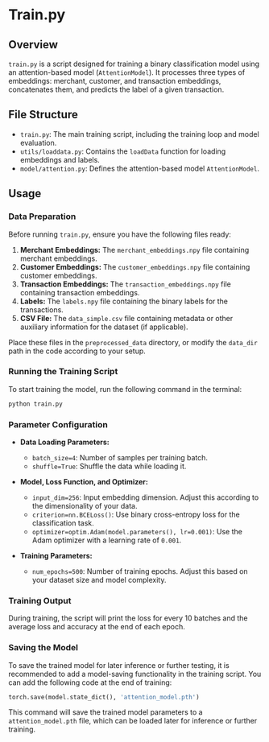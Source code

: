 # Train.py

## Overview
`train.py` is a script designed for training a binary classification model using an attention-based model (`AttentionModel`). It processes three types of embeddings: merchant, customer, and transaction embeddings, concatenates them, and predicts the label of a given transaction.

## File Structure
- `train.py`: The main training script, including the training loop and model evaluation.
- `utils/loaddata.py`: Contains the `loadData` function for loading embeddings and labels.
- `model/attention.py`: Defines the attention-based model `AttentionModel`.

## Usage

### Data Preparation
Before running `train.py`, ensure you have the following files ready:
1. **Merchant Embeddings:** The `merchant_embeddings.npy` file containing merchant embeddings.
2. **Customer Embeddings:** The `customer_embeddings.npy` file containing customer embeddings.
3. **Transaction Embeddings:** The `transaction_embeddings.npy` file containing transaction embeddings.
4. **Labels:** The `labels.npy` file containing the binary labels for the transactions.
5. **CSV File:** The `data_simple.csv` file containing metadata or other auxiliary information for the dataset (if applicable).

Place these files in the `preprocessed_data` directory, or modify the `data_dir` path in the code according to your setup.

### Running the Training Script
To start training the model, run the following command in the terminal:

```bash
python train.py
```

### Parameter Configuration
- **Data Loading Parameters:**
  - `batch_size=4`: Number of samples per training batch.
  - `shuffle=True`: Shuffle the data while loading it.

- **Model, Loss Function, and Optimizer:**
  - `input_dim=256`: Input embedding dimension. Adjust this according to the dimensionality of your data.
  - `criterion=nn.BCELoss()`: Use binary cross-entropy loss for the classification task.
  - `optimizer=optim.Adam(model.parameters(), lr=0.001)`: Use the Adam optimizer with a learning rate of `0.001`.

- **Training Parameters:**
  - `num_epochs=500`: Number of training epochs. Adjust this based on your dataset size and model complexity.

### Training Output
During training, the script will print the loss for every 10 batches and the average loss and accuracy at the end of each epoch.

### Saving the Model
To save the trained model for later inference or further testing, it is recommended to add a model-saving functionality in the training script. You can add the following code at the end of training:

```python
torch.save(model.state_dict(), 'attention_model.pth')
```

This command will save the trained model parameters to a `attention_model.pth` file, which can be loaded later for inference or further training.
